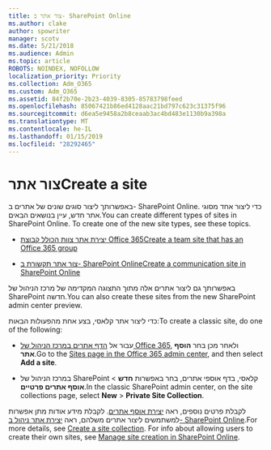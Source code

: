 ```yaml
---
title: צור אתר ב- SharePoint Online
ms.author: clake
author: spowriter
manager: scotv
ms.date: 5/21/2018
ms.audience: Admin
ms.topic: article
ROBOTS: NOINDEX, NOFOLLOW
localization_priority: Priority
ms.collection: Adm_O365
ms.custom: Adm_O365
ms.assetid: 84f2b70e-2b23-4039-8305-85783798feed
ms.openlocfilehash: 85067421b86ed4128aac21bd797c623c31375f96
ms.sourcegitcommit: d6ea5e9458a2b8ceaab3ac4bd483e1130b9a398a
ms.translationtype: MT
ms.contentlocale: he-IL
ms.lasthandoff: 01/15/2019
ms.locfileid: "28292465"
---
```

# <a name="create-a-site"></a><span data-ttu-id="81d15-102">צור אתר</span><span class="sxs-lookup"><span data-stu-id="81d15-102">Create a site</span></span>

<span data-ttu-id="81d15-p101">באפשרותך ליצור סוגים שונים של אתרים ב- SharePoint Online. כדי ליצור אחד מסוגי אתר חדש, עיין בנושאים הבאים.</span><span class="sxs-lookup"><span data-stu-id="81d15-p101">You can create different types of sites in SharePoint Online. To create one of the new site types, see these topics.</span></span>
  
- [<span data-ttu-id="81d15-105">יצירת אתר צוות הכולל קבוצת Office 365</span><span class="sxs-lookup"><span data-stu-id="81d15-105">Create a team site that has an Office 365 group</span></span>](https://go.microsoft.com/fwlink/?linkid=866292)
    
- [<span data-ttu-id="81d15-106">צור אתר תקשורת ב- SharePoint Online</span><span class="sxs-lookup"><span data-stu-id="81d15-106">Create a communication site in SharePoint Online</span></span>](https://go.microsoft.com/fwlink/?linkid=866294)
    
<span data-ttu-id="81d15-107">באפשרותך גם ליצור אתרים אלה מתוך התצוגה המקדימה של מרכז הניהול של SharePoint חדשה.</span><span class="sxs-lookup"><span data-stu-id="81d15-107">You can also create these sites from the new SharePoint admin center preview.</span></span>
  
<span data-ttu-id="81d15-108">כדי ליצור אתר קלאסי, בצע אחת מהפעולות הבאות:</span><span class="sxs-lookup"><span data-stu-id="81d15-108">To create a classic site, do one of the following:</span></span>
  
- <span data-ttu-id="81d15-109">עבור אל [הדף אתרים במרכז הניהול של Office 365](https://portal.office.com/adminportal/home#/SitesList), ולאחר מכן בחר **הוסף אתר**.</span><span class="sxs-lookup"><span data-stu-id="81d15-109">Go to the [Sites page in the Office 365 admin center](https://portal.office.com/adminportal/home#/SitesList), and then select **Add a site**.</span></span>
    
- <span data-ttu-id="81d15-110">במרכז הניהול של SharePoint קלאסי, בדף אוספי אתרים, בחר באפשרות **חדש** \> **אוסף אתרים פרטיים**.</span><span class="sxs-lookup"><span data-stu-id="81d15-110">In the classic SharePoint admin center, on the site collections page, select **New** \> **Private Site Collection**.</span></span>
    
<span data-ttu-id="81d15-p102">לקבלת פרטים נוספים, ראה [יצירת אוסף אתרים](https://go.microsoft.com/fwlink/?linkid=866295). לקבלת מידע אודות מתן אפשרות למשתמשים ליצור אתרים משלהם, ראה [יצירת אתר ניהול ב- SharePoint Online](https://go.microsoft.com/fwlink/?linkid=866296).</span><span class="sxs-lookup"><span data-stu-id="81d15-p102">For more details, see [Create a site collection](https://go.microsoft.com/fwlink/?linkid=866295). For info about allowing users to create their own sites, see [Manage site creation in SharePoint Online](https://go.microsoft.com/fwlink/?linkid=866296).</span></span>
  


